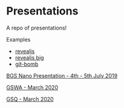 # Presentations

A repo of presentations!

Examples
- [revealjs](https://koalageo.github.io/presentations/revealjs/#/)
- [revealjs big](https://koalageo.github.io/presentations/revealjs/demo.html#/)
- [git-bomb](https://koalageo.github.io/presentations/examples/06-git-bomb/)


[BGS Nano Presentation - 4th - 5th July 2019](https://koalageo.github.io/presentations/BGS_Nano/)

[GSWA - March 2020](https://koalageo.github.io/presentations/GSWA-2020-03/)

[GSQ - March 2020]()